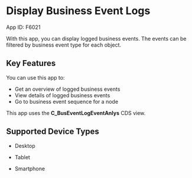 <!-- loio006166ca75fa499a84c08be78c27032e -->

# Display Business Event Logs

App ID: F6021



With this app, you can display logged business events. The events can be filtered by business event type for each object.



<a name="loio006166ca75fa499a84c08be78c27032e__section_vjz_vvl_tsb"/>

## Key Features

You can use this app to:

-   Get an overview of logged business events
-   View details of logged business events
-   Go to business event sequence for a node

This app uses the **C\_BusEventLogEventAnlys** CDS view.



<a name="loio006166ca75fa499a84c08be78c27032e__section_wjz_vvl_tsb"/>

## Supported Device Types

-   Desktop

-   Tablet

-   Smartphone


